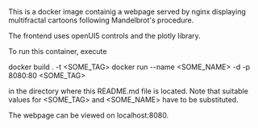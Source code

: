 This is a docker image containig a webpage served by nginx displaying multifractal cartoons following Mandelbrot's procedure.

The frontend uses openUI5 controls and the plotly library.

To run this container, execute

docker build . -t <SOME_TAG>
docker run --name <SOME_NAME> -d -p 8080:80 <SOME_TAG>

in the directory where this README.md file is located. Note that suitable values for <SOME_TAG> and <SOME_NAME> have to be substituted.

The webpage can be viewed on localhost:8080.
